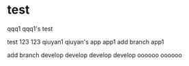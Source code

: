 # test
qqq1
qqq1's test

test
123
123
qiuyan1
qiuyan's app
app1
add branch app1

add branch develop
develop
develop
develop
oooooo
oooooo
